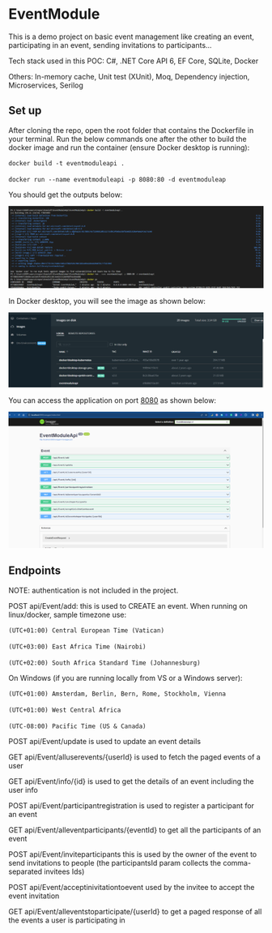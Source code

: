 # EventModule
This is a demo project on basic event management like creating an event, participating in an event, sending invitations to participants...

Tech stack used in this POC:
C#,
.NET Core API 6,
EF Core,
SQLite,
Docker

Others:
In-memory cache,
Unit test (XUnit),
Moq,
Dependency injection,
Microservices,
Serilog



## Set up
After cloning the repo, open the root folder that contains the Dockerfile in your terminal. 
Run the below commands one after the other to build the docker image and run the container (ensure Docker desktop is running):

```
docker build -t eventmoduleapi .

docker run --name eventmoduleapi -p 8080:80 -d eventmoduleap
```

You should get the outputs below:

![Docker image build and container run](https://github.com/JIOO-phoeNIX/EventModule/blob/master/TestImages/dockercommands.png)


In Docker desktop, you will see the image as shown below:

![docker image](https://github.com/JIOO-phoeNIX/EventModule/blob/master/TestImages/dockerimagebuild.png)


You can access the application on port [8080](http://localhost:8080/swagger/index.html) as shown below:

![running application](https://github.com/JIOO-phoeNIX/EventModule/blob/master/TestImages/applicationrunningonport.png)



## Endpoints

NOTE: authentication is not included in the project.

POST api/Event/add: this is used to CREATE an event.
When running on linux/docker, sample timezone use:

```
(UTC+01:00) Central European Time (Vatican)

(UTC+03:00) East Africa Time (Nairobi)

(UTC+02:00) South Africa Standard Time (Johannesburg)
```

On Windows (if you are running locally from VS or a Windows server):
```
(UTC+01:00) Amsterdam, Berlin, Bern, Rome, Stockholm, Vienna

(UTC+01:00) West Central Africa

(UTC-08:00) Pacific Time (US & Canada)
```

POST api/Event/update is used to update an event details

GET api/Event/alluserevents/{userId} is used to fetch the paged events of a user

GET api/Event/info/{id} is used to get the details of an event including the user info

POST api/Event/participantregistration is used to register a participant for an event

GET api/Event/alleventparticipants/{eventId} to get all the participants of an event

POST api/Event/inviteparticipants this is used by the owner of the event to send invitations to people (the participantsId param collects the comma-separated invitees Ids)

POST api/Event/acceptinivitationtoevent used by the invitee to accept the event invitation

GET api/Event/alleventstoparticipate/{userId} to get a paged response of all the events a user is participating in
